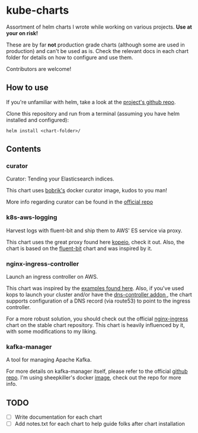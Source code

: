 # kube-charts
Assortment of helm charts I wrote while working on various projects. <b>Use at your on risk!</b> 

These are by far <b>not</b> production grade charts (although some are used in production) and can't be used as is. 
Check the relevant docs in each chart folder for details on how to configure and use them.

Contributors are welcome!

## How to use

If you're unfamiliar with helm, take a look at the [project's github repo](https://github.com/kubernetes/helm).

Clone this repository and run from a terminal (assuming you have helm installed and configured):
```
helm install <chart-folder>/
```

## Contents

### curator

Curator: Tending your Elasticsearch indices. 

This chart uses [bobrik's](https://github.com/bobrik/docker-curator) docker curator image, kudos to you man!

More info regarding curator can be found in the [official repo](https://github.com/elastic/curator)

### k8s-aws-logging

Harvest logs with fluent-bit and ship them to AWS' ES service via proxy.

This chart uses the great proxy found here [kopeio](https://github.com/kopeio/aws-es-proxy), check it out. Also, the chart is based on the [fluent-bit](https://github.com/kubernetes/charts/tree/master/stable/fluent-bit) chart and was inspired by it.

### nginx-ingress-controller

Launch an ingress controller on AWS. 

This chart was inspired by the [examples found here](https://github.com/kubernetes/ingress/tree/master/examples/aws/nginx). Also, if you've used kops to launch your cluster and/or have the [dns-controller addon ](https://github.com/kubernetes/kops/tree/master/dns-controller), the chart supports configuration of a DNS record (via route53) to point to the ingress controller.

For a more robust solution, you should check out the official [nginx-ingress](https://github.com/kubernetes/charts/tree/master/stable/nginx-ingress) chart on the stable chart repository. This chart is heavily influenced by it, with some modifications to my liking.

### kafka-manager

A tool for managing Apache Kafka.

For more details on kafka-manager itself, please refer to the official [github repo](https://github.com/yahoo/kafka-manager). I'm using sheepkiller's docker [image](https://github.com/sheepkiller/kafka-manager-docker), check out the repo for more info.

## TODO
- [ ] Write documentation for each chart
- [ ] Add notes.txt for each chart to help guide folks after chart installation